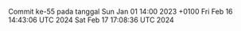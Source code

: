 Commit ke-55 pada tanggal Sun Jan 01 14:00 2023 +0100
Fri Feb 16 14:43:06 UTC 2024
Sat Feb 17 17:08:36 UTC 2024
